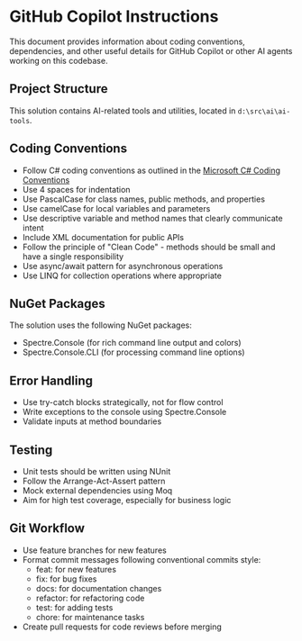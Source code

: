 # GitHub Copilot Instructions

This document provides information about coding conventions, dependencies, and other useful details for GitHub Copilot or other AI agents working on this codebase.

## Project Structure

This solution contains AI-related tools and utilities, located in `d:\src\ai\ai-tools`.

## Coding Conventions

- Follow C# coding conventions as outlined in the [Microsoft C# Coding Conventions](https://docs.microsoft.com/en-us/dotnet/csharp/fundamentals/coding-style/coding-conventions)
- Use 4 spaces for indentation
- Use PascalCase for class names, public methods, and properties
- Use camelCase for local variables and parameters
- Use descriptive variable and method names that clearly communicate intent
- Include XML documentation for public APIs
- Follow the principle of "Clean Code" - methods should be small and have a single responsibility
- Use async/await pattern for asynchronous operations
- Use LINQ for collection operations where appropriate

## NuGet Packages

The solution uses the following NuGet packages:

- Spectre.Console (for rich command line output and colors)
- Spectre.Console.CLI (for processing command line options)

## Error Handling

- Use try-catch blocks strategically, not for flow control
- Write exceptions to the console using Spectre.Console
- Validate inputs at method boundaries

## Testing

- Unit tests should be written using NUnit
- Follow the Arrange-Act-Assert pattern
- Mock external dependencies using Moq
- Aim for high test coverage, especially for business logic

## Git Workflow

- Use feature branches for new features
- Format commit messages following conventional commits style:
  - feat: for new features
  - fix: for bug fixes
  - docs: for documentation changes
  - refactor: for refactoring code
  - test: for adding tests
  - chore: for maintenance tasks
- Create pull requests for code reviews before merging
